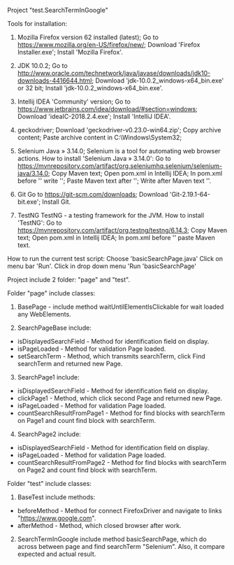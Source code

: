 Project "test.SearchTermInGoogle"

Tools for installation:

1. Mozilla Firefox version 62 installed (latest);
Go to https://www.mozilla.org/en-US/firefox/new/;
Download 'Firefox Installer.exe';
Install 'Mozilla Firefox'.

2. JDK 10.0.2;
Go to http://www.oracle.com/technetwork/java/javase/downloads/jdk10-downloads-4416644.html;
Download 'jdk-10.0.2_windows-x64_bin.exe' or 32 bit;
Install 'jdk-10.0.2_windows-x64_bin.exe'.


3. Intellij IDEA 'Community' version;
Go to https://www.jetbrains.com/idea/download/#section=windows;
Download 'ideaIC-2018.2.4.exe';
Install 'IntelliJ IDEA'.

4. geckodriver;
Download 'geckodriver-v0.23.0-win64.zip';
Copy archive content;
Paste archive content in C:\Windows\System32;

5. Selenium Java » 3.14.0;
Selenium is a tool for automating web browser actions. How to install 'Selenium Java » 3.14.0':
Go to https://mvnrepository.com/artifact/org.seleniumhq.selenium/selenium-java/3.14.0;
Copy Maven text;
Open pom.xml in Intellij IDEA;
In pom.xml before '</project>' write '<dependencies>';
Paste Maven text after '<dependencies>';
Write after Maven text '</dependencies>'.

6. Git
Go to https://git-scm.com/downloads;
Download 'Git-2.19.1-64-bit.exe';
Install Git.

7. TestNG
TestNG - a testing framework for the JVM. How to install 'TestNG':
Go to https://mvnrepository.com/artifact/org.testng/testng/6.14.3;
Copy Maven text;
Open pom.xml in Intellij IDEA;
In pom.xml before '</dependencies>' paste Maven text.



How to run the current test script:
Choose 'basicSearchPage.java'
Click on menu bar 'Run'.
Click in drop down menu 'Run 'basicSearchPage'


Project include 2 folder: "page" and "test".

Folder "page" include classes:
1. BasePage - include method waitUntilElementIsClickable for wait loaded any WebElements.

2. SearchPageBase include:
 - isDisplayedSearchField - Method for identification field on display.
 - isPageLoaded - Method for validation Page loaded.
 - setSearchTerm - Method, which transmits searchTerm, click Find searchTerm and returned new Page.

3. SearchPage1 include:
 - isDisplayedSearchField - Method for identification field on display.
 - clickPage1 - Method, which click second Page and returned new Page.
 - isPageLoaded - Method for validation Page loaded.
 - countSearchResultFromPage1 - Method for find blocks with searchTerm on Page1 and count find block with searchTerm.

4. SearchPage2 include:
 - isDisplayedSearchField - Method for identification field on display.
 - isPageLoaded - Method for validation Page loaded.
 - countSearchResultFromPage2 - Method for find blocks with searchTerm on Page2 and count find block with searchTerm.


Folder "test" include classes:
1. BaseTest include methods:
 - beforeMethod - Method for connect FirefoxDriver and navigate to links "https://www.google.com".
 - afterMethod - Method, which closed browser after work.

2. SearchTermInGoogle include method basicSearchPage, which do across between page and find searchTerm "Selenium". Also,
it compare expected and actual result.

